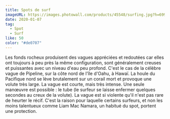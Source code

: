 ```yaml
---
title: Spots de surf
imageURL: https://images.photowall.com/products/45548/surfing.jpg?h=699&q=85
date: 2020-01-07
tag:
  - Spot
  - Surf
like: 50
color: "#de0707"
---
```



Les fonds rocheux produisent des vagues appréciées et redoutées car elles ont toujours à peu près la même configuration, sont généralement creuses et puissantes avec un niveau d'eau peu profond. C'est le cas de la célèbre vague de Pipeline, sur la côte nord de l'île d'Oahu, à Hawaï. La houle du Pacifique nord se lève brutalement sur un corail mort et provoque une volute très large. La vague est courte, mais très intense. Une seule manœuvre est possible : le tube (le surfeur se laisse enfermer quelques secondes au creux de la volute). La vague est si violente qu'il n'est pas rare de heurter le récif. C'est la raison pour laquelle certains surfeurs, et non les moins talentueux comme Liam Mac Namara, un habitué du spot, portent une protection.